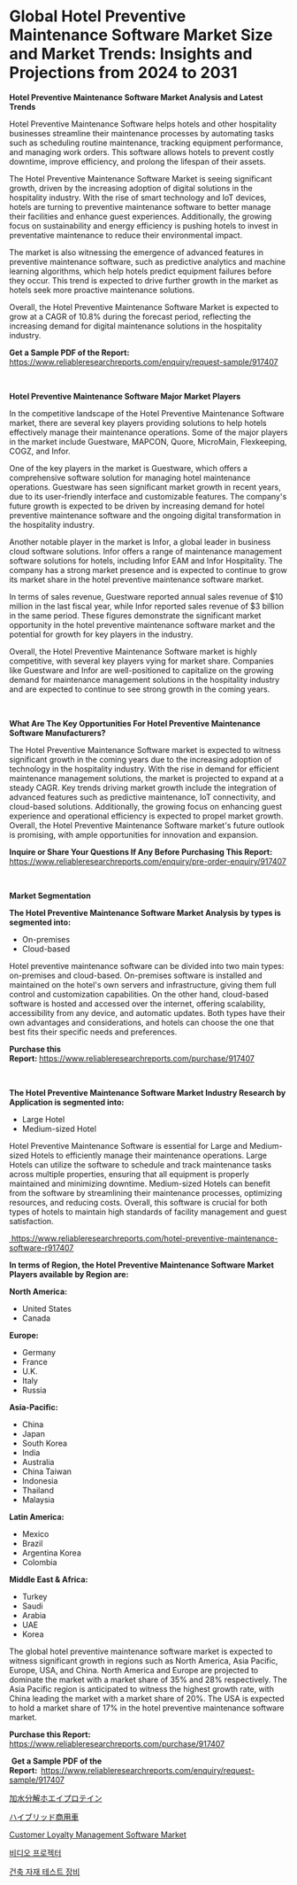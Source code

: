 <p><h1>Global Hotel Preventive Maintenance Software Market Size and Market Trends: Insights and Projections from 2024 to 2031</h1></p><p><strong>Hotel Preventive Maintenance Software Market Analysis and Latest Trends</strong></p>
<p><p>Hotel Preventive Maintenance Software helps hotels and other hospitality businesses streamline their maintenance processes by automating tasks such as scheduling routine maintenance, tracking equipment performance, and managing work orders. This software allows hotels to prevent costly downtime, improve efficiency, and prolong the lifespan of their assets.</p><p>The Hotel Preventive Maintenance Software Market is seeing significant growth, driven by the increasing adoption of digital solutions in the hospitality industry. With the rise of smart technology and IoT devices, hotels are turning to preventive maintenance software to better manage their facilities and enhance guest experiences. Additionally, the growing focus on sustainability and energy efficiency is pushing hotels to invest in preventative maintenance to reduce their environmental impact.</p><p>The market is also witnessing the emergence of advanced features in preventive maintenance software, such as predictive analytics and machine learning algorithms, which help hotels predict equipment failures before they occur. This trend is expected to drive further growth in the market as hotels seek more proactive maintenance solutions.</p><p>Overall, the Hotel Preventive Maintenance Software Market is expected to grow at a CAGR of 10.8% during the forecast period, reflecting the increasing demand for digital maintenance solutions in the hospitality industry.</p></p>
<p><strong>Get a Sample PDF of the Report:&nbsp;</strong> <a href="https://www.reliableresearchreports.com/enquiry/request-sample/917407">https://www.reliableresearchreports.com/enquiry/request-sample/917407</a></p>
<p>&nbsp;</p>
<p><strong>Hotel Preventive Maintenance Software Major Market Players</strong></p>
<p><p>In the competitive landscape of the Hotel Preventive Maintenance Software market, there are several key players providing solutions to help hotels effectively manage their maintenance operations. Some of the major players in the market include Guestware, MAPCON, Quore, MicroMain, Flexkeeping, COGZ, and Infor.</p><p>One of the key players in the market is Guestware, which offers a comprehensive software solution for managing hotel maintenance operations. Guestware has seen significant market growth in recent years, due to its user-friendly interface and customizable features. The company's future growth is expected to be driven by increasing demand for hotel preventive maintenance software and the ongoing digital transformation in the hospitality industry.</p><p>Another notable player in the market is Infor, a global leader in business cloud software solutions. Infor offers a range of maintenance management software solutions for hotels, including Infor EAM and Infor Hospitality. The company has a strong market presence and is expected to continue to grow its market share in the hotel preventive maintenance software market.</p><p>In terms of sales revenue, Guestware reported annual sales revenue of $10 million in the last fiscal year, while Infor reported sales revenue of $3 billion in the same period. These figures demonstrate the significant market opportunity in the hotel preventive maintenance software market and the potential for growth for key players in the industry.</p><p>Overall, the Hotel Preventive Maintenance Software market is highly competitive, with several key players vying for market share. Companies like Guestware and Infor are well-positioned to capitalize on the growing demand for maintenance management solutions in the hospitality industry and are expected to continue to see strong growth in the coming years.</p></p>
<p>&nbsp;</p>
<p><strong>What Are The Key Opportunities For Hotel Preventive Maintenance Software Manufacturers?</strong></p>
<p><p>The Hotel Preventive Maintenance Software market is expected to witness significant growth in the coming years due to the increasing adoption of technology in the hospitality industry. With the rise in demand for efficient maintenance management solutions, the market is projected to expand at a steady CAGR. Key trends driving market growth include the integration of advanced features such as predictive maintenance, IoT connectivity, and cloud-based solutions. Additionally, the growing focus on enhancing guest experience and operational efficiency is expected to propel market growth. Overall, the Hotel Preventive Maintenance Software market's future outlook is promising, with ample opportunities for innovation and expansion.</p></p>
<p><strong>Inquire or Share Your Questions If Any Before Purchasing This Report:</strong> <a href="https://www.reliableresearchreports.com/enquiry/pre-order-enquiry/917407">https://www.reliableresearchreports.com/enquiry/pre-order-enquiry/917407</a></p>
<p>&nbsp;</p>
<p><strong>Market Segmentation</strong></p>
<p><strong>The Hotel Preventive Maintenance Software Market Analysis by types is segmented into:</strong></p>
<p><ul><li>On-premises</li><li>Cloud-based</li></ul></p>
<p><p>Hotel preventive maintenance software can be divided into two main types: on-premises and cloud-based. On-premises software is installed and maintained on the hotel's own servers and infrastructure, giving them full control and customization capabilities. On the other hand, cloud-based software is hosted and accessed over the internet, offering scalability, accessibility from any device, and automatic updates. Both types have their own advantages and considerations, and hotels can choose the one that best fits their specific needs and preferences.</p></p>
<p><strong>Purchase this Report:&nbsp;</strong><a href="https://www.reliableresearchreports.com/purchase/917407">https://www.reliableresearchreports.com/purchase/917407</a></p>
<p>&nbsp;</p>
<p><strong>The Hotel Preventive Maintenance Software Market Industry Research by Application is segmented into:</strong></p>
<p><ul><li>Large Hotel</li><li>Medium-sized Hotel</li></ul></p>
<p><p>Hotel Preventive Maintenance Software is essential for Large and Medium-sized Hotels to efficiently manage their maintenance operations. Large Hotels can utilize the software to schedule and track maintenance tasks across multiple properties, ensuring that all equipment is properly maintained and minimizing downtime. Medium-sized Hotels can benefit from the software by streamlining their maintenance processes, optimizing resources, and reducing costs. Overall, this software is crucial for both types of hotels to maintain high standards of facility management and guest satisfaction.</p></p>
<p><a href="https://www.reliableresearchreports.com/hotel-preventive-maintenance-software-r917407">&nbsp;https://www.reliableresearchreports.com/hotel-preventive-maintenance-software-r917407</a></p>
<p><strong>In terms of Region, the Hotel Preventive Maintenance Software Market Players available by Region are:</strong></p>
<p>
    <p> <strong> North America: </strong>
        <ul>
            <li>United States</li>
            <li>Canada</li>
        </ul>
        </p> 
    <p> <strong> Europe: </strong>
        <ul>
            <li>Germany</li>
            <li>France</li>
            <li>U.K.</li>
            <li>Italy</li>
            <li>Russia</li>
        </ul>
        </p> 
    <p> <strong> Asia-Pacific: </strong>
        <ul>
            <li>China</li>
            <li>Japan</li>
            <li>South Korea</li>
            <li>India</li>
            <li>Australia</li>
            <li>China Taiwan</li>
            <li>Indonesia</li>
            <li>Thailand</li>
            <li>Malaysia</li>
        </ul>
        </p> 
    <p> <strong> Latin America: </strong>
        <ul>
            <li>Mexico</li>
            <li>Brazil</li>
            <li>Argentina Korea</li>
            <li>Colombia</li>
        </ul>
        </p> 
    <p> <strong> Middle East & Africa: </strong>
        <ul>
            <li>Turkey</li>
            <li>Saudi</li>
            <li>Arabia</li>
            <li>UAE</li>
            <li>Korea</li>
        </ul>
    </p>
    </p>
<p><p>The global hotel preventive maintenance software market is expected to witness significant growth in regions such as North America, Asia Pacific, Europe, USA, and China. North America and Europe are projected to dominate the market with a market share of 35% and 28% respectively. The Asia Pacific region is anticipated to witness the highest growth rate, with China leading the market with a market share of 20%. The USA is expected to hold a market share of 17% in the hotel preventive maintenance software market.</p></p>
<p><strong>Purchase this Report: </strong><a href="https://www.reliableresearchreports.com/purchase/917407">https://www.reliableresearchreports.com/purchase/917407</a></p>
<p>&nbsp;<strong>Get a Sample PDF of the Report:&nbsp;&nbsp;</strong><a href="https://www.reliableresearchreports.com/enquiry/request-sample/917407">https://www.reliableresearchreports.com/enquiry/request-sample/917407</a></p>
<p><strong></strong></p>
<p><p><a href="https://medium.com/@hazelnutt83/%E5%8A%A0%E6%B0%B4%E5%88%86%E8%A7%A3%E3%83%9B%E3%82%A8%E3%82%A4%E3%83%97%E3%83%AD%E3%83%86%E3%82%A4%E3%83%B3%E5%B8%82%E5%A0%B4%E3%81%AF-%E5%B8%82%E5%A0%B4%E3%82%B7%E3%82%A7%E3%82%A2-%E5%B8%82%E5%A0%B4%E3%83%88%E3%83%AC%E3%83%B3%E3%83%89-%E5%B8%82%E5%A0%B4%E6%88%90%E9%95%B7%E3%81%AB%E9%96%A2%E3%81%99%E3%82%8B%E6%83%85%E5%A0%B1%E3%82%92%E6%8F%90%E4%BE%9B%E3%81%97%E3%81%A6%E3%81%84%E3%81%BE%E3%81%99-1a55bdcaf882">加水分解ホエイプロテイン</a></p><p><a href="https://medium.com/@kamdeall7845/%E3%83%8F%E3%82%A4%E3%83%96%E3%83%AA%E3%83%83%E3%83%89%E5%95%86%E7%94%A8%E8%BB%8A%E5%B8%82%E5%A0%B4%E3%81%AE%E3%82%A4%E3%83%B3%E3%82%B5%E3%82%A4%E3%83%88-%E5%B8%82%E5%A0%B4%E5%8B%95%E5%90%91-%E6%88%90%E9%95%B7-2024%E5%B9%B4%E3%81%8B%E3%82%892031%E5%B9%B4%E3%81%BE%E3%81%A7%E3%81%AE%E4%BA%88%E6%B8%AC-7398175ed3f1">ハイブリッド商用車</a></p><p><a href="https://github.com/guneycigdem35/Market-Research-Report-List-3/blob/main/customer-loyalty-management-software-market.md">Customer Loyalty Management Software Market</a></p><p><a href="https://github.com/hxzi07639916/Market-Research-Report-List-2/blob/main/335584348369.md">비디오 프로젝터</a></p><p><a href="https://medium.com/@howaoole34545/%EA%B1%B4%EC%84%A4%EC%9E%90%EC%9E%AC-%EC%8B%9C%ED%97%98-%EC%9E%A5%EB%B9%84-%EC%8B%9C%EC%9E%A5-%EC%8B%9C%EC%9E%A5-cagr-%EC%8B%9C%EC%9E%A5-%EB%8F%99%ED%96%A5-%EB%B0%8F-%EC%84%B1%EC%9E%A5-%EC%A0%84%EB%9E%B5%EC%97%90-%EB%8C%80%ED%95%9C-%ED%86%B5%EC%B0%B0%EB%A0%A5-dc56e6aedbe4">건축 자재 테스트 장비</a></p></p>